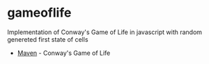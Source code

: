 # gameoflife

Implementation of Conway's Game of Life in javascript with random genereted first state of cells

* [Maven](https://en.wikipedia.org/wiki/Conway%27s_Game_of_Life) - Conway's Game of Life

